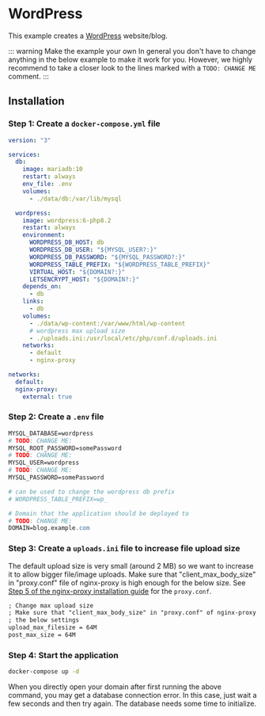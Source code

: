 # WordPress

This example creates a [WordPress](https://wordpress.org/) website/blog.

::: warning Make the example your own
In general you don't have to change anything in the below example to make it work for you. However, we highly recommend to take a closer look to the lines marked with a `TODO: CHANGE ME` comment.
:::

## Installation

### Step 1: Create a `docker-compose.yml` file

```yaml
version: "3"

services:
  db:
    image: mariadb:10
    restart: always
    env_file: .env
    volumes:
      - ./data/db:/var/lib/mysql

  wordpress:
    image: wordpress:6-php8.2
    restart: always
    environment:
      WORDPRESS_DB_HOST: db
      WORDPRESS_DB_USER: "${MYSQL_USER?:}"
      WORDPRESS_DB_PASSWORD: "${MYSQL_PASSWORD?:}"
      WORDPRESS_TABLE_PREFIX: "${WORDPRESS_TABLE_PREFIX}"
      VIRTUAL_HOST: "${DOMAIN?:}"
      LETSENCRYPT_HOST: "${DOMAIN?:}"
    depends_on:
      - db
    links:
      - db
    volumes:
      - ./data/wp-content:/var/www/html/wp-content
      # wordpress max upload size
      - ./uploads.ini:/usr/local/etc/php/conf.d/uploads.ini
    networks:
      - default
      - nginx-proxy

networks:
  default:
  nginx-proxy:
    external: true
```

### Step 2: Create a `.env` file

```apache
MYSQL_DATABASE=wordpress
# TODO: CHANGE ME:
MYSQL_ROOT_PASSWORD=somePassword
# TODO: CHANGE ME:
MYSQL_USER=wordpress
# TODO: CHANGE ME:
MYSQL_PASSWORD=somePassword

# can be used to change the wordpress db prefix
# WORDPRESS_TABLE_PREFIX=wp_

# Domain that the application should be deployed to
# TODO: CHANGE ME:
DOMAIN=blog.example.com
```

### Step 3: Create a `uploads.ini` file to increase file upload size

The default upload size is very small (around 2 MB) so we want to increase it to allow bigger file/image uploads. Make sure that "client_max_body_size" in "proxy.conf" file of nginx-proxy is high enough for the below size. See [Step 5 of the nginx-proxy installation guide](/guide/getting-started#step-5-optional-create-a-proxy-conf-file-for-custom-nginx-configuration) for the `proxy.conf`.

```apache
; Change max upload size
; Make sure that "client_max_body_size" in "proxy.conf" of nginx-proxy is high enough for
; the below settings
upload_max_filesize = 64M
post_max_size = 64M
```

### Step 4: Start the application

```bash
docker-compose up -d
```

When you directly open your domain after first running the above command, you may get a database connection error. In this case, just wait a few seconds and then try again. The database needs some time to initialize.
